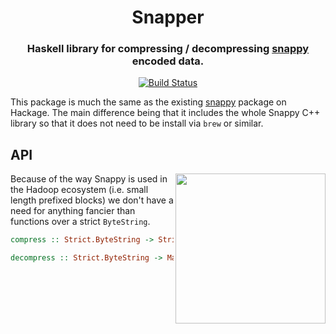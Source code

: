 <div align="center">

# Snapper

### Haskell library for compressing / decompressing [snappy](http://google.github.io/snappy) encoded data.

[![Build Status](https://api.travis-ci.com/icicle-lang/snapper.svg?branch=master)](https://travis-ci.com/icicle-lang/snapper)

</div>

This package is much the same as the existing
[snappy](http://hackage.haskell.org/package/snappy) package on Hackage.
The main difference being that it includes the whole Snappy C++ library
so that it does not need to be install via `brew` or similar.

## API

<img src="img/snappy-tom.png" width="240" align="right"/>

Because of the way Snappy is used in the Hadoop ecosystem (i.e. small
length prefixed blocks) we don't have a need for anything fancier than
functions over a strict `ByteString`.

```hs
compress :: Strict.ByteString -> Strict.ByteString

decompress :: Strict.ByteString -> Maybe Strict.ByteString
```
